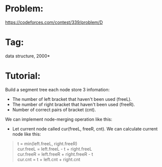 # Problem:
https://codeforces.com/contest/339/problem/D

# Tag:
data structure, 2000*

# Tutorial:
Build a segment tree each node store 3 infomation:
  - The number of left bracket that haven't been used (freeL).
  - The number of right bracket that haven't been used (freeR).
  - Number of correct pairs of bracket (cnt).

We can implement node-merging operation like this:
  - Let current node called cur(freeL, freeR, cnt). We can calculate current node like this:
> t = min(left.freeL, right.freeR) <br>
> cur.freeL = left.freeL - t + right.freeL <br>
> cur.freeR = left.freeR + right.freeR - t <br>
> cur.cnt = t + left.cnt + right.cnt <br>

